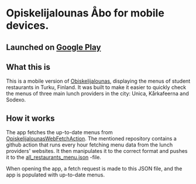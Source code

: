 # Opiskelijalounas Åbo for mobile devices.

## Launched on [Google Play](https://play.google.com/store/apps/details?id=com.opiskelijalounas&pli=1)

## What this is

This is a mobile version of [Obiskelijalounas](https://github.com/ollitoivanen/Obiskelijalounas), displaying the menus of student restaurants in Turku, Finland. It was built to make it easier to quickly check the menus of three main lunch providers in the city: Unica, Kårkafeerna and Sodexo.

## How it works

The app fetches the up-to-date menus from [OpiskelijalounasWebFetchAction](https://github.com/ollitoivanen/OpiskelijalounasWebFetchAction). 
The mentioned repository contains a github action that runs every hour fetching menu data from the lunch providers' websites. It then manipulates it to the correct format and pushes it to the
[all_restaurants_menu.json](https://github.com/ollitoivanen/OpiskelijalounasWebFetchAction/blob/main/all_restaurants_menu.json) -file.

When opening the app, a fetch request is made to this JSON file, and the app is populated with up-to-date menus.

